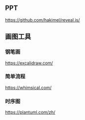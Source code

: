 
## PPT
https://github.com/hakimel/reveal.js/

## 画图工具
### 钢笔画
https://excalidraw.com/
### 简单流程
https://whimsical.com/
### 时序图
https://plantuml.com/zh/
